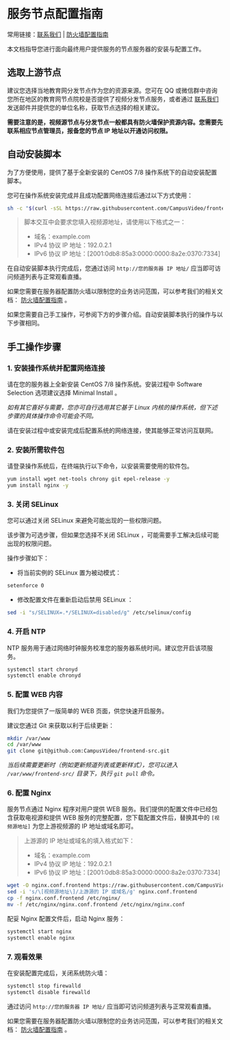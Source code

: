 # 服务节点配置指南

常用链接：[联系我们](https://github.com/CampusVideo/forwarder/blob/master/contact.md) | [防火墙配置指南](https://github.com/CampusVideo/forwarder/blob/master/firewall.md)

本文档指导您进行面向最终用户提供服务的节点服务器的安装与配置工作。

## 选取上游节点

建议您选择当地教育网分发节点作为您的资源来源。您可在 QQ 或微信群中咨询您所在地区的教育网节点院校是否提供了视频分发节点服务，或者通过 [联系我们](https://github.com/CampusVideo/forwarder/blob/master/contact.md) 发送邮件并提供您的单位名称，获取节点选择的相关建议。

**需要注意的是，视频源节点与分发节点一般都具有防火墙保护资源内容。您需要先联系相应节点管理员，报备您的节点 IP 地址以开通访问权限。**

## 自动安装脚本

为了方便使用，提供了基于全新安装的 CentOS 7/8 操作系统下的自动安装配置脚本。

您可在操作系统安装完成并且成功配置网络连接后通过以下方式使用：

```bash
sh -c "$(curl -sSL https://raw.githubusercontent.com/CampusVideo/frontend/master/installer.sh)"
```

> 脚本交互中会要求您填入视频源地址，请使用以下格式之一：
> * 域名：example.com
> * IPv4 协议 IP 地址：192.0.2.1
> * IPv6 协议 IP 地址：[2001:0db8:85a3:0000:0000:8a2e:0370:7334]

在自动安装脚本执行完成后，您通过访问 `http://您的服务器 IP 地址/` 应当即可访问频道列表与正常观看直播。

如果您需要在服务器配置防火墙以限制您的业务访问范围，可以参考我们的相关文档： [防火墙配置指南](https://github.com/CampusVideo/forwarder/blob/master/firewall.md) 。

如果您需要自己手工操作，可参阅下方的步骤介绍。自动安装脚本执行的操作与以下步骤相同。

## 手工操作步骤

### 1. 安装操作系统并配置网络连接

请在您的服务器上全新安装 CentOS 7/8 操作系统。安装过程中 Software Selection 选项建议选择 Minimal Install 。

*如有其它喜好与需要，您亦可自行选用其它基于 Linux 内核的操作系统，但下述步骤的具体操作命令可能会不同。*

请在安装过程中或安装完成后配置系统的网络连接，使其能够正常访问互联网。

### 2. 安装所需软件包

请登录操作系统后，在终端执行以下命令，以安装需要使用的软件包。

```bash
yum install wget net-tools chrony git epel-release -y
yum install nginx -y
```

### 3. 关闭 SELinux

您可以通过关闭 SELinux 来避免可能出现的一些权限问题。

该步骤为可选步骤，但如果您选择不关闭 SELinux ，可能需要手工解决后续可能出现的权限问题。

操作步骤如下：

* 将当前实例的 SELinux 置为被动模式：

```bash
setenforce 0
```

* 修改配置文件在重新启动后禁用 SELinux ：

```bash
sed -i "s/SELINUX=.*/SELINUX=disabled/g" /etc/selinux/config
```

### 4. 开启 NTP

NTP 服务用于通过网络时钟服务校准您的服务器系统时间。建议您开启该项服务。

```bash
systemctl start chronyd
systemctl enable chronyd
```

### 5. 配置 WEB 内容

我们为您提供了一版简单的 WEB 页面，供您快速开启服务。

建议您通过 Git 来获取以利于后续更新：

```bash
mkdir /var/www
cd /var/www
git clone git@github.com:CampusVideo/frontend-src.git
```

*当后续需要更新时（例如更新频道列表或更新样式），您可以进入 `/var/www/frontend-src/` 目录下，执行 `git pull` 命令。*

### 6. 配置 Nginx 

服务节点通过 Nginx 程序对用户提供 WEB 服务。我们提供的配置文件中已经包含获取电视源和提供 WEB 服务的完整配置，您下载配置文件后，替换其中的 `[视频源地址]` 为您上游视频源的 IP 地址或域名即可。

> 上游源的 IP 地址或域名的填入格式如下：
> * 域名：example.com
> * IPv4 协议 IP 地址：192.0.2.1
> * IPv6 协议 IP 地址：[2001:0db8:85a3:0000:0000:8a2e:0370:7334]

```bash
wget -O nginx.conf.frontend https://raw.githubusercontent.com/CampusVideo/frontend/master/nginx.conf
sed -i 's/\[视频源地址\]/上游源的 IP 或域名/g' nginx.conf.frontend
cp -f nginx.conf.frontend /etc/nginx/
mv -f /etc/nginx/nginx.conf.frontend /etc/nginx/nginx.conf
```

配妥 Nginx 配置文件后，启动 Nginx 服务：

```bash
systemctl start nginx
systemctl enable nginx
```

### 7. 观看效果

在安装配置完成后，关闭系统防火墙：

```bash
systemctl stop firewalld
systemctl disable firewalld
```

通过访问 `http://您的服务器 IP 地址/` 应当即可访问频道列表与正常观看直播。

如果您需要在服务器配置防火墙以限制您的业务访问范围，可以参考我们的相关文档： [防火墙配置指南](https://github.com/CampusVideo/forwarder/blob/master/firewall.md) 。


